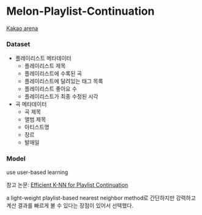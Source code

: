 # Melon-Playlist-Continuation
[Kakao arena](https://arena.kakao.com/c/8)

### Dataset
* 플레이리스트 메타데이터
  * 플레이리스트 제목
  * 플레이리스트에 수록된 곡
  * 플레이리스트에 달려있는 태그 목록
  * 플레이리스트 좋아요 수
  * 플레이리스트가 최종 수정된 시각
* 곡 메타데이터
  * 곡 제목
  * 앨범 제목
  * 아티스트명
  * 장르
  * 발매일

### Model
use user-based learning

참고 논문: [Efficient K-NN for Playlist Continuation](https://eprints.sztaki.hu/9560/1/Kelen_1_30347064_ny.pdf)

a light-weight playlist-based nearest neighbor
method로 간단하지만 강력하고 계산 결과를 빠르게 볼 수 있다는 장점이 있어서 선택했다.
